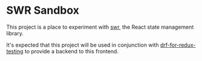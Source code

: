 # SWR Sandbox

This project is a place to experiment with [swr](https://swr.vercel.app/), the React state management library.

It's expected that this project will be used in conjunction with [drf-for-redux-testing](https://github.com/shearichard/drf-for-redux-testing) to provide a backend to this frontend.

